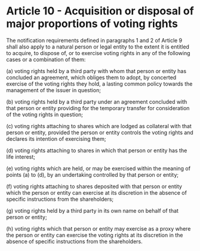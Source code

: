 # Article 10 - Acquisition or disposal of major proportions of voting rights


The notification requirements defined in paragraphs 1 and 2 of Article 9 shall also apply to a natural person or legal entity to the extent it is entitled to acquire, to dispose of, or to exercise voting rights in any of the following cases or a combination of them:

(a) voting rights held by a third party with whom that person or entity has concluded an agreement, which obliges them to adopt, by concerted exercise of the voting rights they hold, a lasting common policy towards the management of the issuer in question;

(b) voting rights held by a third party under an agreement concluded with that person or entity providing for the temporary transfer for consideration of the voting rights in question;

(c) voting rights attaching to shares which are lodged as collateral with that person or entity, provided the person or entity controls the voting rights and declares its intention of exercising them;

(d) voting rights attaching to shares in which that person or entity has the life interest;

(e) voting rights which are held, or may be exercised within the meaning of points (a) to (d), by an undertaking controlled by that person or entity;

(f) voting rights attaching to shares deposited with that person or entity which the person or entity can exercise at its discretion in the absence of specific instructions from the shareholders;

(g) voting rights held by a third party in its own name on behalf of that person or entity;

(h) voting rights which that person or entity may exercise as a proxy where the person or entity can exercise the voting rights at its discretion in the absence of specific instructions from the shareholders.
